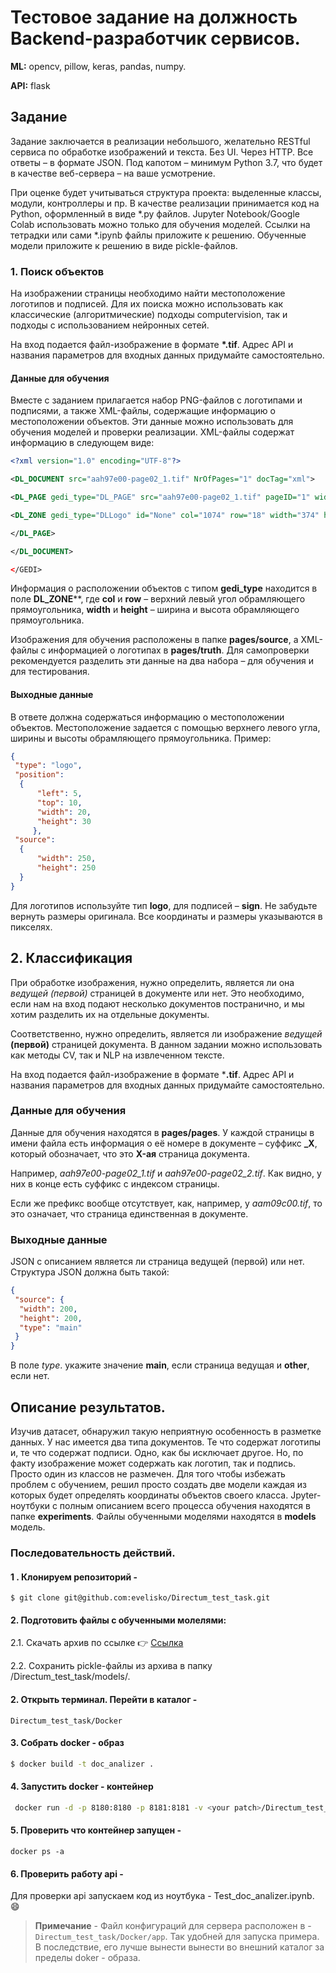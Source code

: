 # Тестовое задание на должность Backend-разработчик сервисов.

**ML:** opencv, pillow, keras, pandas, numpy.

**API:** flask

## Задание

Задание заключается в реализации небольшого, желательно RESTful сервиса по обработке изображений и текста. Без UI. Через HTTP. Все ответы – в формате JSON. Под капотом – минимум Python 3.7, что будет в качестве веб-сервера – на ваше усмотрение.

При оценке будет учитываться структура проекта: выделенные классы, модули, контроллеры и пр. В качестве реализации принимается код на Python, оформленный в виде *.py файлов. Jupyter Notebook/Google Colab использовать можно только для обучения моделей. Ссылки на тетрадки или сами *.ipynb файлы приложите к решению. Обученные модели приложите к решению в виде pickle-файлов.

### 1. Поиск объектов

На изображении страницы необходимо найти местоположение логотипов и подписей. Для их поиска можно использовать как классические (алгоритмические) подходы computervision, так и подходы с использованием нейронных сетей.

На вход подается файл-изображение в формате **\*.tif**. Адрес API и названия параметров для входных данных придумайте самостоятельно.

#### Данные для обучения

Вместе с заданием прилагается набор PNG-файлов с логотипами и подписями, а также XML-файлы, содержащие информацию о местоположении объектов. Эти данные можно использовать для обучения моделей и проверки реализации. XML-файлы содержат информацию в следующем виде:

``` xml
<?xml version="1.0" encoding="UTF-8"?>

<DL_DOCUMENT src="aah97e00-page02_1.tif" NrOfPages="1" docTag="xml">

<DL_PAGE gedi_type="DL_PAGE" src="aah97e00-page02_1.tif" pageID="1" width="2560" height="3296">

<DL_ZONE gedi_type="DLLogo" id="None" col="1074" row="18" width="374" height="219"> </DL_ZONE>

</DL_PAGE>

</DL_DOCUMENT>

</GEDI>
```

Информация о расположении объектов с типом **gedi_type** находится в поле **DL_ZONE****, где **col** и **row** – верхний левый угол обрамляющего прямоугольника, **width** и **height** – ширина и высота обрамляющего прямоугольника.

Изображения для обучения расположены в папке **pages/source**, а XML-файлы с информацией о логотипах в **pages/truth**. Для самопроверки рекомендуется разделить эти данные на два набора – для обучения и для тестирования.

#### Выходные данные

В ответе должна содержаться информацию о местоположении объектов. Местоположение задается с помощью верхнего левого угла, ширины и высоты обрамляющего прямоугольника. Пример:

``` json
{
 "type": "logo",
 "position": 
  {
      "left": 5,
      "top": 10,
      "width": 20,
      "height": 30
     },
 "source": 
  {
      "width": 250,
      "height": 250
  }
}
```

Для логотипов используйте тип **logo**, для подписей – **sign**. Не забудьте вернуть размеры оригинала. Все координаты и размеры указываются в пикселях.

## 2. Классификация

При обработке изображения, нужно определить, является ли она *ведущей (первой)* страницей в документе или нет. Это необходимо, если нам на вход подают несколько документов постранично, и мы хотим разделить их на отдельные документы.

Соответственно, нужно определить, является ли изображение *ведущей* **(первой)** страницей документа. В данном задании можно использовать как методы CV, так и NLP на извлеченном тексте.

На вход подается файл-изображение в формате ***.tif**. Адрес API и названия параметров для входных данных придумайте самостоятельно.

### Данные для обучения

Данные для обучения находятся в **pages/pages**. У каждой страницы в имени файла есть информация о её номере в документе – суффикс **_X**, который обозначает, что это **X-ая** страница документа.

Например, *aah97e00-page02_1.tif* и *aah97e00-page02_2.tif*. Как видно, у них в конце есть суффикс с индексом страницы.

Если же префикс вообще отсутствует, как, например, у *aam09c00.tif*, то это означает, что страница единственная в документе.

### Выходные данные

JSON с описанием является ли страница ведущей (первой) или нет. Структура JSON должна быть такой:

``` json
{
 "source": {
  "width": 200,
  "height": 200,
  "type": "main"
 }
} 

```
В поле *type*. укажите значение **main**, если страница ведущая и **other**, если нет.

## Описание результатов. 

Изучив датасет, обнаружил такую неприятную особенность в разметке данных.
У нас имеется два типа документов. Те что содержат логотипы и, те что содержат подписи. Одно, как бы исключает другое. Но, по факту изображение может содержать как логотип, так и подпись. Просто один из классов не размечен. Для того чтобы избежать проблем с обучением, решил просто создать две модели каждая из которых будет определять координаты объектов своего класса.
Jpyter-ноутбуки с полным описанием всего процесса обучения находятся в папке **experiments**. Файлы обученными моделями находятся в **models** модель. 

### Последовательность действий.

#### 1 . Клонируем репозиторий - 
    
    $ git clone git@github.com:evelisko/Directum_test_task.git

#### 2. Подготовить файлы с обученными молелями: 

2.1. Скачать архив по ссылке :point_right: [Ссылка](https://drive.google.com/file/d/14pSJHegd1rF2lgZ-Mw44a3CpogRJnm6o/view?usp=sharing) 

2.2. Сохранить pickle-файлы из архива в папку /Directum_test_task/models/. 

#### 2. Открыть терминал. Перейти в каталог - 
   
    Directum_test_task/Docker

#### 3. Собрать docker - образ
   
``` bash
$ docker build -t doc_analizer .
```

#### 4. Запустить docker - контейнер

``` bash
 docker run -d -p 8180:8180 -p 8181:8181 -v <your patch>/Directum_test_task/models:/app/app/models doc_analizer
```

#### 5. Проверить что контейнер запущен -

    docker ps -a

#### 6. Проверить работу api - 

Для проверки api запускаем код из ноутбука - Test_doc_analizer.ipynb. :smile:

> **Примечание** - Файл конфигураций для сервера расположен в - `Directum_test_task/Docker/app`.
Так удобней для запуска примера. В последствие, его лучше вынести вынести во внешний каталог за пределы doker - образа. 





